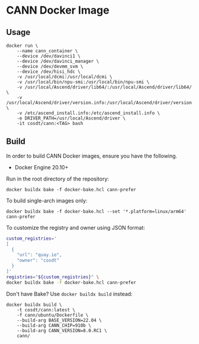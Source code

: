 # CANN Docker Image

## Usage

```docker
docker run \
    --name cann_container \
    --device /dev/davinci1 \
    --device /dev/davinci_manager \
    --device /dev/devmm_svm \
    --device /dev/hisi_hdc \
    -v /usr/local/dcmi:/usr/local/dcmi \
    -v /usr/local/bin/npu-smi:/usr/local/bin/npu-smi \
    -v /usr/local/Ascend/driver/lib64/:/usr/local/Ascend/driver/lib64/ \
    -v /usr/local/Ascend/driver/version.info:/usr/local/Ascend/driver/version.info \
    -v /etc/ascend_install.info:/etc/ascend_install.info \
    -e DRIVER_PATH=/usr/local/Ascend/driver \
    -it cosdt/cann:<TAG> bash
```

## Build

In order to build CANN Docker images, ensure you have the following.

- Docker Engine 20.10+

Run in the root directory of the repository:

```docker
docker buildx bake -f docker-bake.hcl cann-prefer
```

To build single-arch images only:

```docker
docker buildx bake -f docker-bake.hcl --set '*.platform=linux/arm64' cann-prefer
```

To customize the registry and owner using JSON format:

```bash
custom_registries='
[
  {
    "url": "quay.io",
    "owner": "cosdt"
  }
]'
registries="${custom_registries}" \
docker buildx bake -f docker-bake.hcl cann-prefer
```

Don't have Bake? Use `docker buildx build` instead:

```docker
docker buildx build \
    -t cosdt/cann:latest \
    -f cann/ubuntu/Dockerfile \
    --build-arg BASE_VERSION=22.04 \
    --build-arg CANN_CHIP=910b \
    --build-arg CANN_VERSION=8.0.RC1 \
    cann/
```
